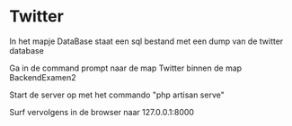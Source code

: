 # Twitter

In het mapje DataBase staat een sql bestand met een dump van de twitter database

Ga in de command prompt naar de map Twitter binnen de map BackendExamen2

Start de server op met het commando "php artisan serve"

Surf vervolgens in de browser naar 127.0.0.1:8000